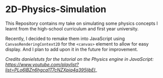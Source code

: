 # 2D-Physics-Simulation
This Repository contains my take on simulating some physics concepts I learnt from the high-school curriculum and first year university.

Recently, I decided to remake them into JavaScript using `CanvasRenderingContext2D` for the `<canvas>` element to allow for easy display. And I plan to add upon it in the future for improvement.

*Credits danielstuts for the tutorial on the Physics engine in JavaScript: https://www.youtube.com/playlist?list=PLo6lBZn6hgca1T7cNZXpiq4q395ljbEI_*
